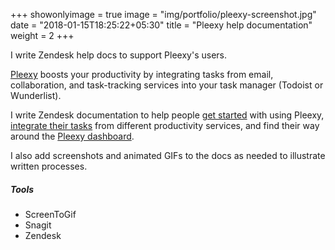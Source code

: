 +++
showonlyimage = true
image = "img/portfolio/pleexy-screenshot.jpg"
date = "2018-01-15T18:25:22+05:30"
title = "Pleexy help documentation"
weight = 2
+++

I write Zendesk help docs to support Pleexy's users.

<!--more-->

[Pleexy](http://pleexy.com) boosts your productivity by integrating tasks from email, collaboration, and task-tracking services into your task manager (Todoist or Wunderlist).

I write Zendesk documentation to help people [get started](https://help.pleexy.com/hc/en-us/articles/115002388587-1-How-Pleexy-Works) with using Pleexy, [integrate their tasks](https://help.pleexy.com/hc/en-us/categories/115000526208-Integrations) from different productivity services, and find their way around the [Pleexy dashboard](https://help.pleexy.com/hc/en-us/articles/115009556967-Main-dashboard).

I also add screenshots and animated GIFs to the docs as needed to illustrate written processes.

<h5>Tools</h5>

* ScreenToGif
* Snagit
* Zendesk

